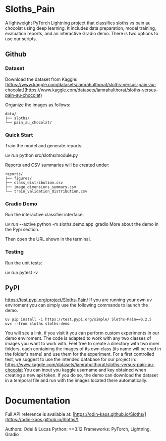 # Sloths_Pain

A lightweight PyTorch Lightning project that classifies sloths vs pain au chocolat using deep learning. It includes data preparation, model training, evaluation reports, and an interactive Gradio demo.
There is two options to use our scripts.

## Github

### Dataset

Download the dataset from Kaggle:
[https://www.kaggle.com/datasets/iamrahulthorat/sloths-versus-pain-au-chocolat](https://www.kaggle.com/datasets/iamrahulthorat/sloths-versus-pain-au-chocolat)

Organize the images as follows:
```
data/
├── sloths/
└── pain_au_chocolat/
```
### Quick Start

Train the model and generate reports:

uv run python src/sloths/module.py

Reports and CSV summaries will be created under:
```
reports/
├── figures/
├── class_distribution.csv
├── image_dimensions_summary.csv
└── train_validation_distribution.csv
```
### Gradio Demo

Run the interactive classifier interface:

uv run --active python -m sloths.demo.app_gradio
More about the demo in the Pypi section.

Then open the URL shown in the terminal.

### Testing
Run the unit tests:

uv run pytest -v

## PyPI
https://test.pypi.org/project/Sloths-Pain/
If you are running your own uv enviroment you can simply use the following commands to launch the demo.
```
uv pip install -i https://test.pypi.org/simple/ Sloths-Pain==0.2.5
uvx --from sloths sloths-demo
```
You will see a link, if you visit it you can perform custom experiments in our demo enviroment.
The code is adapted to work with any two classes of images you want to work with. Feel free to create a directory with two inner folders, each containing the images of its own class (its name will be read in the folder's name) and use them for the experiment.
For a first controlled test, we suggest to use the intended database for our project in:
https://www.kaggle.com/datasets/iamrahulthorat/sloths-versus-pain-au-chocolat
You can input you kaggle username and key obtained when creating a new api token. If you do so, the demo can download the dataset in a temporal file and run with the images located there automatically.



# Documentation
Full API reference is available at:
[https://odin-kaos.github.io/Sloths/](https://odin-kaos.github.io/Sloths/)

Authors: Odei & Lucas
Python: >=3.12
Frameworks: PyTorch, Lightning, Gradio
